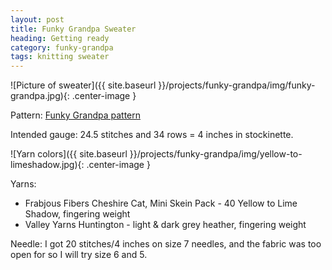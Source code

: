 ```yaml
---
layout: post
title: Funky Grandpa Sweater
heading: Getting ready
category: funky-grandpa
tags: knitting sweater
---
```

![Picture of sweater]({{ site.baseurl }}/projects/funky-grandpa/img/funky-grandpa.jpg){: .center-image }

Pattern: [Funky Grandpa pattern](http://www.ravelry.com/patterns/library/funky-grandpa)

Intended gauge: 24.5 stitches and 34 rows = 4 inches in stockinette.

![Yarn colors]({{ site.baseurl }}/projects/funky-grandpa/img/yellow-to-limeshadow.jpg){: .center-image }

Yarns:
* Frabjous Fibers Cheshire Cat, Mini Skein Pack - 40 Yellow to Lime Shadow, fingering weight
* Valley Yarns Huntington - light & dark grey heather, fingering weight

Needle:
I got 20 stitches/4 inches on size 7 needles, and the fabric was too open for so I will try size 6 and 5.